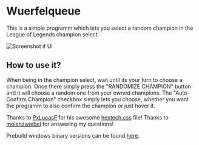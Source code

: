 # Wuerfelqueue

This is a simple programm which lets you select a random champion in the League of Legends champion select.

![Screenshot if UI](https://user-images.githubusercontent.com/39795991/63255720-81bbaa80-c276-11e9-862a-bd1560abd87d.png "This is a screenshot of the UI")

## How to use it?

When being in the champion select, wait until its your turn to choose a champion. Once there simply press the "RANDOMIZE CHAMPION" button and it will choose a random one from your owned champions.
The "Auto-Confirm Champion" checkbox simply lets you choose, whether you want the programm to also confirm the champion or just hover it.

Thanks to [PxLucasF](https://github.com/PxLucasF) for his awesome [hextech.css](https://github.com/PxLucasF/hextech-css) file!
Thanks to [molenzwiebel](https://github.com/molenzwiebel) for answering my questions!

Prebuild windows binary versions can be found [here](https://github.com/Schauweg/Wuerfelqueue/releases/).
